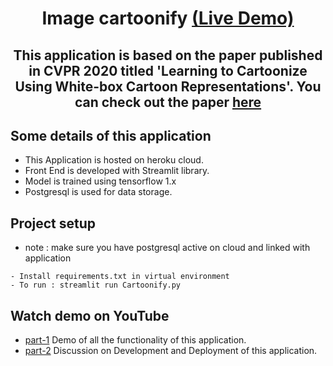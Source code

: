 <h1 align="center">Image cartoonify <a  href="https://cartoonify-streamlit.herokuapp.com/">(Live Demo)</a></h1>
<h2 align="center">


This application is based on the paper published in **CVPR 2020** titled **'Learning to Cartoonize Using White-box Cartoon Representations'**.
You can check out the paper [here](https://github.com/SystemErrorWang/White-box-Cartoonization/blob/master/paper/06791.pdf)

## Some details of this application

- This Application is hosted on heroku cloud.
- Front End is developed with Streamlit library.
- Model is trained using tensorflow 1.x
- Postgresql is used for data storage.

## Project setup

- note : make sure you have postgresql active on cloud and linked with application

```
- Install requirements.txt in virtual environment
- To run : streamlit run Cartoonify.py
```

## Watch demo on YouTube

- [part-1](https://youtu.be/W5pPcL9vxqY) Demo of all the functionality of this application.
- [part-2](https://youtu.be/JKR4kX4P8Cw) Discussion on Development and Deployment of this application.
